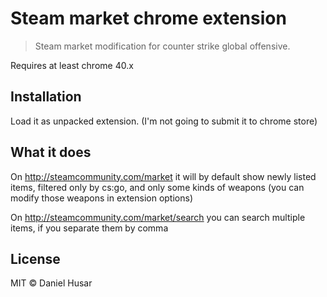 # Steam market chrome extension

> Steam market modification for counter strike global offensive.

Requires at least chrome 40.x 

## Installation

Load it as unpacked extension. (I'm not going to submit it to chrome store)

## What it does

On http://steamcommunity.com/market it will by default show newly listed items, filtered only by cs:go, and only some kinds of weapons (you can modify those weapons in extension options)

On http://steamcommunity.com/market/search you can search multiple items, if you separate them by comma


## License

MIT © Daniel Husar
